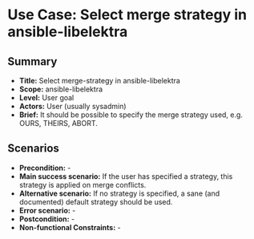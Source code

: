 # Use Case: Select merge strategy in ansible-libelektra

## Summary

- **Title:** Select merge-strategy in ansible-libelektra
- **Scope:** ansible-libelektra
- **Level:** User goal
- **Actors:** User (usually sysadmin)
- **Brief:** It should be possible to specify the merge strategy used, e.g. OURS, THEIRS, ABORT.

## Scenarios

- **Precondition:** -
- **Main success scenario:** If the user has specified a strategy, this strategy is applied on merge conflicts.
- **Alternative scenario:** If no strategy is specified, a sane (and documented) default strategy should be used.
- **Error scenario:** -
- **Postcondition:** -
- **Non-functional Constraints:** -
